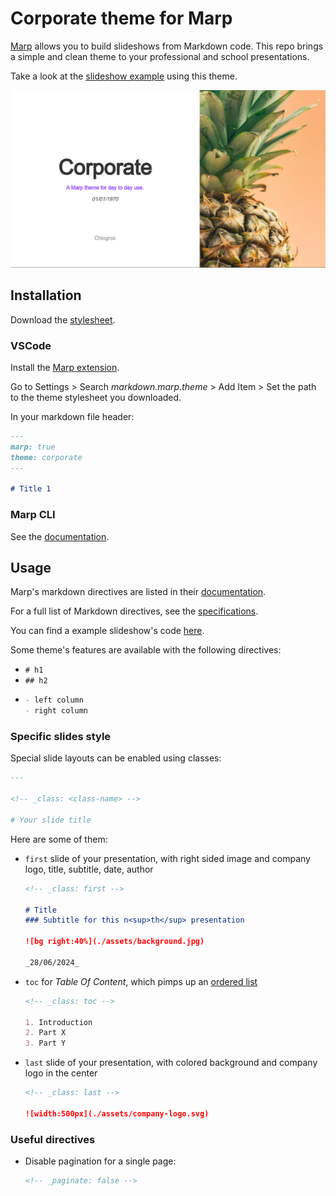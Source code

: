 # Corporate theme for Marp
[Marp](https://marp.app) allows you to build slideshows from Markdown code. This repo brings a simple and clean theme to your professional and school presentations.

Take a look at the [slideshow example](./doc/build/slideshow.pdf) using this theme.

![](./doc/screenshots/light-purple.png)

## Installation
Download the [stylesheet](corporate.css).

### VSCode
Install the [Marp extension](https://marketplace.visualstudio.com/items?itemName=marp-team.marp-vscode).

Go to Settings > Search _markdown.marp.theme_ > Add Item > Set the path to the theme stylesheet you downloaded.

In your markdown file header:
```md
---
marp: true
theme: corporate
---

# Title 1
```

### Marp CLI
See the [documentation](https://marpit.marp.app/usage?id=apply-theme).


## Usage
Marp's markdown directives are listed in their [documentation](https://marpit.marp.app/markdown).

For a full list of Markdown directives, see the [specifications](https://spec.commonmark.org/current/).

You can find a example slideshow's code [here](./doc/slideshow.md).

Some theme's features are available with the following directives:
- `# h1`
- `## h2`
- ```md
  - left column
  - right column
  ```

### Specific slides style
Special slide layouts can be enabled using classes:
```md
---

<!-- _class: <class-name> -->

# Your slide title
```

Here are some of them:
- `first` slide of your presentation, with right sided image and company logo, title, subtitle, date, author
  ```md
  <!-- _class: first -->

  # Title
  ### Subtitle for this n<sup>th</sup> presentation

  ![bg right:40%](./assets/background.jpg)

  _28/06/2024_
  ```

- `toc` for _Table Of Content_, which pimps up an [ordered list](https://spec.commonmark.org/0.31.2/#ordered-list-marker)
  ```md
  <!-- _class: toc -->

  1. Introduction
  2. Part X
  3. Part Y
  ```
- `last` slide of your presentation, with colored background and company logo in the center
  ```md
  <!-- _class: last -->

  ![width:500px](./assets/company-logo.svg)
  ```

### Useful directives
- Disable pagination for a single page:
  ```md
  <!-- _paginate: false -->
  ```
